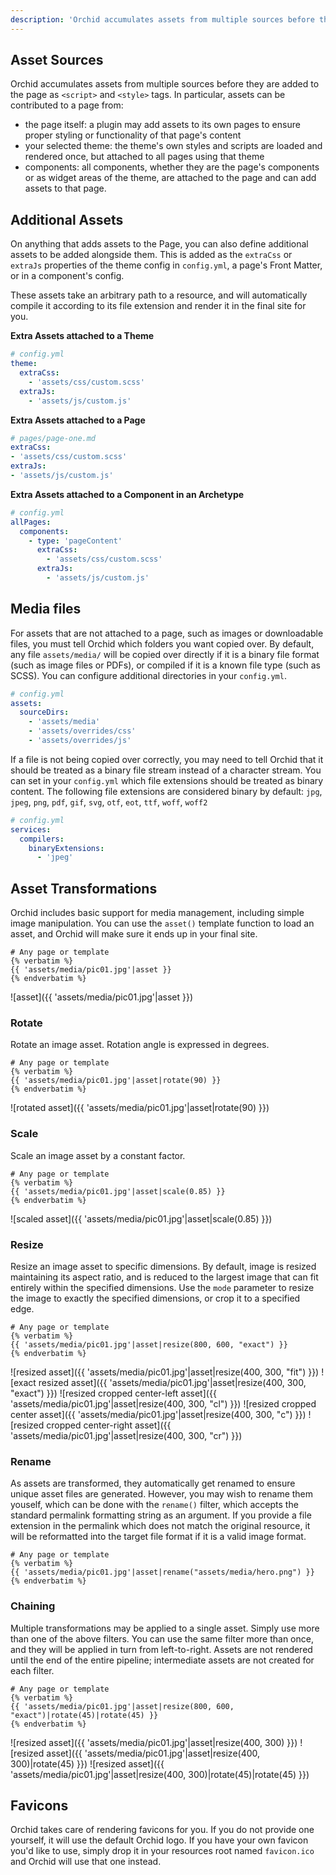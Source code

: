 ```yaml
---
description: 'Orchid accumulates assets from multiple sources before they are added to the page, including themes, plugins, components, and Front Matter.'
---
```


## Asset Sources

Orchid accumulates assets from multiple sources before they are added to the page as `<script>` and `<style>` tags. In
particular, assets can be contributed to a page from:

- the page itself: a plugin may add assets to its own pages to ensure proper styling or functionality of that page's 
    content
- your selected theme: the theme's own styles and scripts are loaded and rendered once, but attached to all pages using
    that theme
- components: all components, whether they are the page's components or as widget areas of the theme, are attached to 
    the page and can add assets to that page.
    

## Additional Assets

On anything that adds assets to the Page, you can also define additional assets to be added alongside them. This is 
added as the `extraCss` or `extraJs` properties of the theme config in `config.yml`, a page's Front Matter, or in a 
component's config.

These assets take an arbitrary path to a resource, and will automatically compile it according to its file extension and
render it in the final site for you. 

**Extra Assets attached to a Theme**
```yaml
# config.yml
theme:
  extraCss:
    - 'assets/css/custom.scss'
  extraJs:
    - 'assets/js/custom.js'
```

**Extra Assets attached to a Page**
```yaml
# pages/page-one.md
extraCss:
- 'assets/css/custom.scss'
extraJs:
- 'assets/js/custom.js'
```

**Extra Assets attached to a Component in an Archetype**
```yaml
# config.yml
allPages:
  components:
    - type: 'pageContent'
      extraCss:
        - 'assets/css/custom.scss'
      extraJs:
        - 'assets/js/custom.js'
```

## Media files

For assets that are not attached to a page, such as images or downloadable files, you must tell Orchid which folders you
want copied over. By default, any file `assets/media/` will be copied over directly if it is a binary file format (such 
as image files or PDFs), or compiled if it is a known file type (such as SCSS). You can configure additional directories
in your `config.yml`.  

```yaml
# config.yml
assets:
  sourceDirs: 
    - 'assets/media'
    - 'assets/overrides/css'
    - 'assets/overrides/js'
```

If a file is not being copied over correctly, you may need to tell Orchid that it should be treated as a binary file 
stream instead of a character stream. You can set in your `config.yml` which file extensions should be treated as binary
content. The following file extensions are considered binary by default:  `jpg`, `jpeg`, `png`, `pdf`, `gif`, `svg`, 
`otf`, `eot`, `ttf`, `woff`, `woff2`

```yaml
# config.yml
services:
  compilers: 
    binaryExtensions: 
      - 'jpeg'
```

## Asset Transformations

Orchid includes basic support for media management, including simple image manipulation. You can use the `asset()` 
template function to load an asset, and Orchid will make sure it ends up in your final site. 

```twig
# Any page or template
{% verbatim %}
{{ 'assets/media/pic01.jpg'|asset }}
{% endverbatim %}
```

![asset]({{ 'assets/media/pic01.jpg'|asset }})

### Rotate

Rotate an image asset. Rotation angle is expressed in degrees.

```twig
# Any page or template
{% verbatim %}
{{ 'assets/media/pic01.jpg'|asset|rotate(90) }}
{% endverbatim %}
```

![rotated asset]({{ 'assets/media/pic01.jpg'|asset|rotate(90) }})

### Scale

Scale an image asset by a constant factor.

```twig
# Any page or template
{% verbatim %}
{{ 'assets/media/pic01.jpg'|asset|scale(0.85) }}
{% endverbatim %}
```

![scaled asset]({{ 'assets/media/pic01.jpg'|asset|scale(0.85) }})

### Resize

Resize an image asset to specific dimensions. By default, image is resized maintaining its aspect ratio, and is reduced 
to the largest image that can fit entirely within the specified dimensions. Use the `mode` parameter to resize the
image to exactly the specified dimensions, or crop it to a specified edge.

```twig
# Any page or template
{% verbatim %}
{{ 'assets/media/pic01.jpg'|asset|resize(800, 600, "exact") }}
{% endverbatim %}
```

![resized asset]({{ 'assets/media/pic01.jpg'|asset|resize(400, 300, "fit") }})
![exact resized asset]({{ 'assets/media/pic01.jpg'|asset|resize(400, 300, "exact") }})
![resized cropped center-left asset]({{ 'assets/media/pic01.jpg'|asset|resize(400, 300, "cl") }})
![resized cropped center asset]({{ 'assets/media/pic01.jpg'|asset|resize(400, 300, "c") }})
![resized cropped center-right asset]({{ 'assets/media/pic01.jpg'|asset|resize(400, 300, "cr") }})

### Rename

As assets are transformed, they automatically get renamed to ensure unique asset files are generated. However, you may
wish to rename them youself, which can be done with the `rename()` filter, which accepts the standard permalink 
formatting string as an argument. If you provide a file extension in the permalink which does not match the original 
resource, it will be reformatted into the target file format if it is a valid image format.

```twig
# Any page or template
{% verbatim %}
{{ 'assets/media/pic01.jpg'|asset|rename("assets/media/hero.png") }}
{% endverbatim %}
```

### Chaining

Multiple transformations may be applied to a single asset. Simply use more than one of the above filters. You can use 
the same filter more than once, and they will be applied in turn from left-to-right. Assets are not rendered until the
end of the entire pipeline; intermediate assets are not created for each filter.

```twig
# Any page or template
{% verbatim %}
{{ 'assets/media/pic01.jpg'|asset|resize(800, 600, "exact")|rotate(45)|rotate(45) }}
{% endverbatim %}
```

![resized asset]({{ 'assets/media/pic01.jpg'|asset|resize(400, 300) }})
![resized asset]({{ 'assets/media/pic01.jpg'|asset|resize(400, 300)|rotate(45) }})
![resized asset]({{ 'assets/media/pic01.jpg'|asset|resize(400, 300)|rotate(45)|rotate(45) }})

## Favicons

Orchid takes care of rendering favicons for you. If you do not provide one yourself, it will use the default Orchid 
logo. If you have your own favicon you'd like to use, simply drop it in your resources root named `favicon.ico` and 
Orchid will use that one instead.
